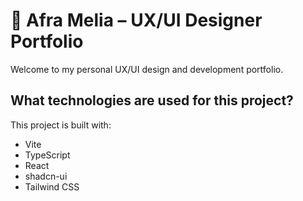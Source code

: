 # 🎨 Afra Melia – UX/UI Designer Portfolio

Welcome to my personal UX/UI design and development portfolio.

## What technologies are used for this project?

This project is built with:

- Vite
- TypeScript
- React
- shadcn-ui
- Tailwind CSS
